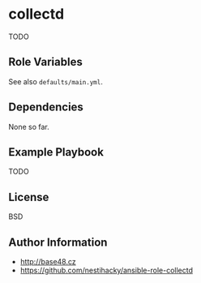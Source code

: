 collectd
========

TODO

Role Variables
--------------

See also `defaults/main.yml`.

Dependencies
------------

None so far.

Example Playbook
----------------

TODO

License
-------

BSD

Author Information
------------------

* http://base48.cz
* https://github.com/nestihacky/ansible-role-collectd
